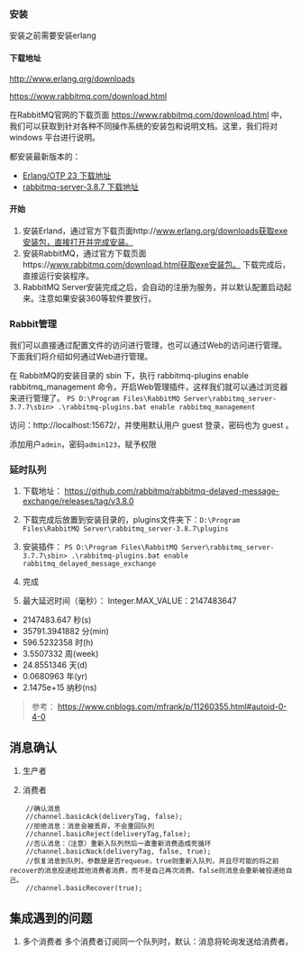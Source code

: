 ### 安装

安装之前需要安装erlang
#### 下载地址
http://www.erlang.org/downloads

https://www.rabbitmq.com/download.html


在RabbitMQ官网的下载页面 https://www.rabbitmq.com/download.html 中，我们可以获取到针对各种不同操作系统的安装包和说明文档。这里，我们将对 windows 平台进行说明。

都安装最新版本的：

- [Erlang/OTP 23 下载地址](http://erlang.org/download/otp_win64_23.0.exe)
- [rabbitmq-server-3.8.7 下载地址](https://github.com/rabbitmq/rabbitmq-server/releases/download/v3.8.7/rabbitmq-server-3.8.7.exe)

#### 开始

1. 安装Erland，通过官方下载页面http://www.erlang.org/downloads获取exe安装包，直接打开并完成安装。
2. 安装RabbitMQ，通过官方下载页面https://www.rabbitmq.com/download.html获取exe安装包。 下载完成后，直接运行安装程序。
3. RabbitMQ Server安装完成之后，会自动的注册为服务，并以默认配置启动起来。注意如果安装360等软件要放行。


### Rabbit管理

我们可以直接通过配置文件的访问进行管理，也可以通过Web的访问进行管理。下面我们将介绍如何通过Web进行管理。

在 RabbitMQ的安装目录的 sbin 下，执行 rabbitmq-plugins enable rabbitmq_management 命令，开启Web管理插件，这样我们就可以通过浏览器来进行管理了。
`PS D:\Program Files\RabbitMQ Server\rabbitmq_server-3.7.7\sbin> .\rabbitmq-plugins.bat enable rabbitmq_management`

访问：http://localhost:15672/，并使用默认用户 guest 登录，密码也为 guest 。

添加用户`admin`，密码`admin123`，赋予权限

### 延时队列

1. 下载地址：
https://github.com/rabbitmq/rabbitmq-delayed-message-exchange/releases/tag/v3.8.0

2. 下载完成后放置到安装目录的，plugins文件夹下：`D:\Program Files\RabbitMQ Server\rabbitmq_server-3.8.7\plugins`

3. 安装插件：
`PS D:\Program Files\RabbitMQ Server\rabbitmq_server-3.7.7\sbin> .\rabbitmq-plugins.bat enable rabbitmq_delayed_message_exchange`

4. 完成
 
5. 最大延迟时间（毫秒）：
Integer.MAX_VALUE：2147483647
- 2147483.647	    秒(s)
- 35791.3941882	    分(min)
- 596.5232358	    时(h)
- 3.5507332	        周(week)
- 24.8551346	    天(d)
- 0.0680963	        年(yr)
- 2.1475e+15	    纳秒(ns)

> 参考： https://www.cnblogs.com/mfrank/p/11260355.html#autoid-0-4-0
>
## 消息确认
1. 生产者

2. 消费者

```
    //确认消息
    //channel.basicAck(deliveryTag, false);
    //拒绝消息：消息会被丢弃，不会重回队列
    //channel.basicReject(deliveryTag,false);
    //否认消息：（注意）重新入队列然后一直重新消费造成死循环
    //channel.basicNack(deliveryTag, false, true);
    //恢复消息到队列，参数是是否requeue，true则重新入队列，并且尽可能的将之前recover的消息投递给其他消费者消费，而不是自己再次消费。false则消息会重新被投递给自己。
    //channel.basicRecover(true);
```


## 集成遇到的问题

1. 多个消费者
多个消费者订阅同一个队列时，默认：消息将轮询发送给消费者。

